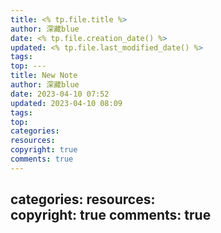 ```yaml
---
title: <% tp.file.title %>
author: 深藏blue
date: <% tp.file.creation_date() %>
updated: <% tp.file.last_modified_date() %>
tags: 
top: ---
title: New Note
author: 深藏blue
date: 2023-04-10 07:52
updated: 2023-04-10 08:09
tags: 
top: 
categories: 
resources:  
copyright: true
comments: true
---
```


categories: 
resources:  
copyright: true
comments: true
---
